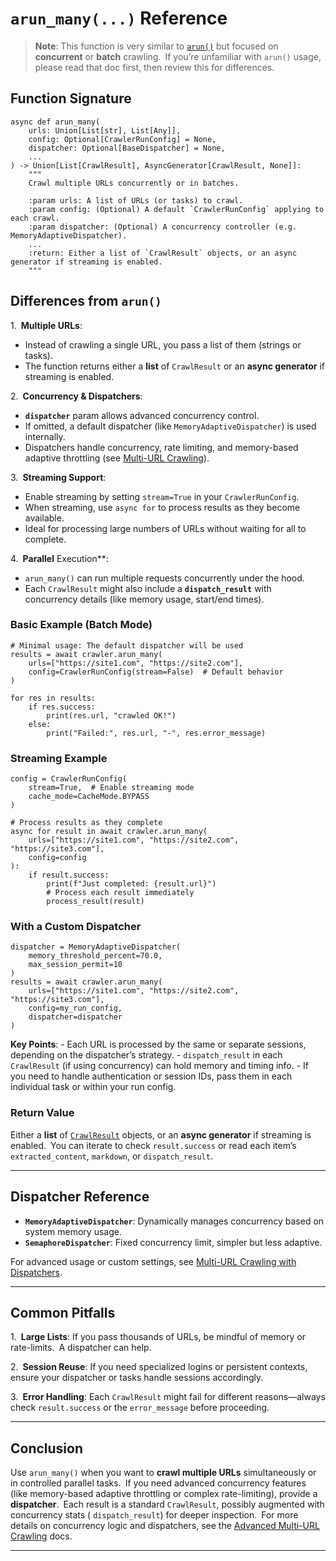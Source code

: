 # `arun_many(...)` Reference

> **Note**: This function is very similar to [`arun()`](https://docs.crawl4ai.com/api/arun/) but focused on **concurrent** or **batch** crawling. If you’re unfamiliar with `arun()` usage, please read that doc first, then review this for differences.

## Function Signature

```hljs python
async def arun_many(
    urls: Union[List[str], List[Any]],
    config: Optional[CrawlerRunConfig] = None,
    dispatcher: Optional[BaseDispatcher] = None,
    ...
) -> Union[List[CrawlResult], AsyncGenerator[CrawlResult, None]]:
    """
    Crawl multiple URLs concurrently or in batches.

    :param urls: A list of URLs (or tasks) to crawl.
    :param config: (Optional) A default `CrawlerRunConfig` applying to each crawl.
    :param dispatcher: (Optional) A concurrency controller (e.g. MemoryAdaptiveDispatcher).
    ...
    :return: Either a list of `CrawlResult` objects, or an async generator if streaming is enabled.
    """

```

## Differences from `arun()`

1. **Multiple URLs**:

- Instead of crawling a single URL, you pass a list of them (strings or tasks).
- The function returns either a **list** of `CrawlResult` or an **async generator** if streaming is enabled.

2. **Concurrency & Dispatchers**:

- **`dispatcher`** param allows advanced concurrency control.
- If omitted, a default dispatcher (like `MemoryAdaptiveDispatcher`) is used internally.
- Dispatchers handle concurrency, rate limiting, and memory-based adaptive throttling (see [Multi-URL Crawling](https://docs.crawl4ai.com/advanced/multi-url-crawling/)).

3. **Streaming Support**:

- Enable streaming by setting `stream=True` in your `CrawlerRunConfig`.
- When streaming, use `async for` to process results as they become available.
- Ideal for processing large numbers of URLs without waiting for all to complete.

4. **Parallel** Execution\*\*:

- `arun_many()` can run multiple requests concurrently under the hood.
- Each `CrawlResult` might also include a **`dispatch_result`** with concurrency details (like memory usage, start/end times).

### Basic Example (Batch Mode)

```hljs python
# Minimal usage: The default dispatcher will be used
results = await crawler.arun_many(
    urls=["https://site1.com", "https://site2.com"],
    config=CrawlerRunConfig(stream=False)  # Default behavior
)

for res in results:
    if res.success:
        print(res.url, "crawled OK!")
    else:
        print("Failed:", res.url, "-", res.error_message)

```

### Streaming Example

```hljs python
config = CrawlerRunConfig(
    stream=True,  # Enable streaming mode
    cache_mode=CacheMode.BYPASS
)

# Process results as they complete
async for result in await crawler.arun_many(
    urls=["https://site1.com", "https://site2.com", "https://site3.com"],
    config=config
):
    if result.success:
        print(f"Just completed: {result.url}")
        # Process each result immediately
        process_result(result)

```

### With a Custom Dispatcher

```hljs makefile
dispatcher = MemoryAdaptiveDispatcher(
    memory_threshold_percent=70.0,
    max_session_permit=10
)
results = await crawler.arun_many(
    urls=["https://site1.com", "https://site2.com", "https://site3.com"],
    config=my_run_config,
    dispatcher=dispatcher
)

```

**Key Points**:
\- Each URL is processed by the same or separate sessions, depending on the dispatcher’s strategy.
\- `dispatch_result` in each `CrawlResult` (if using concurrency) can hold memory and timing info.
\- If you need to handle authentication or session IDs, pass them in each individual task or within your run config.

### Return Value

Either a **list** of [`CrawlResult`](https://docs.crawl4ai.com/api/crawl-result/) objects, or an **async generator** if streaming is enabled. You can iterate to check `result.success` or read each item’s `extracted_content`, `markdown`, or `dispatch_result`.

* * *

## Dispatcher Reference

- **`MemoryAdaptiveDispatcher`**: Dynamically manages concurrency based on system memory usage.
- **`SemaphoreDispatcher`**: Fixed concurrency limit, simpler but less adaptive.

For advanced usage or custom settings, see [Multi-URL Crawling with Dispatchers](https://docs.crawl4ai.com/advanced/multi-url-crawling/).

* * *

## Common Pitfalls

1. **Large Lists**: If you pass thousands of URLs, be mindful of memory or rate-limits. A dispatcher can help.

2. **Session Reuse**: If you need specialized logins or persistent contexts, ensure your dispatcher or tasks handle sessions accordingly.

3. **Error Handling**: Each `CrawlResult` might fail for different reasons—always check `result.success` or the `error_message` before proceeding.

* * *

## Conclusion

Use `arun_many()` when you want to **crawl multiple URLs** simultaneously or in controlled parallel tasks. If you need advanced concurrency features (like memory-based adaptive throttling or complex rate-limiting), provide a **dispatcher**. Each result is a standard `CrawlResult`, possibly augmented with concurrency stats ( `dispatch_result`) for deeper inspection. For more details on concurrency logic and dispatchers, see the [Advanced Multi-URL Crawling](https://docs.crawl4ai.com/advanced/multi-url-crawling/) docs.

* * *